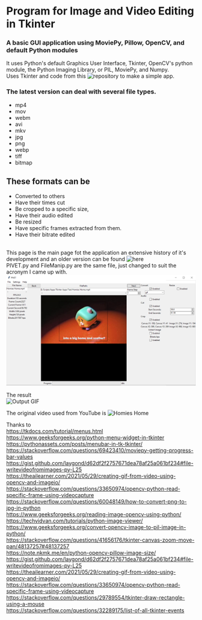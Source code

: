 # Program for Image and Video Editing in Tkinter
### A basic GUI application using MoviePy, Pillow, OpenCV, and default Python modules
It uses Python's default Graphics User Interface, Tkinter, OpenCV's python module, the Python Imaging Library, or PIL, MoviePy, and Numpy.</br>
Uses Tkinter and code from this ![repository](https://github.com/TeMyls/Simple-Scripts/tree/main/File%20Manipulation) to make a simple app. </br>

### The latest version can deal with several file types.
* mp4
* mov
* webm
* avi
* mkv
* jpg
* png
* webp
* tiff
* bitmap

## These formats can be 
* Converted to others
* Have their times cut
* Be cropped to a specific size,
* Have their audio edited
* Be resized
* Have specific frames extracted from them.
* Have their bitrate edited



</br> This page is the main page fot the application an extensive history of it's development and an older version can be found ![here](https://github.com/TeMyls/Apps/tree/main/Tkinter%20File%20Manipulation)
</br> PIVET.py and FileManip.py are the same file, just changed to suit the acronym I came up with.
![GUI Image 2](https://github.com/TeMyls/PIVET/blob/main/PIVET.PNG)</br>

The result</br>
![Output GIF](https://github.com/TeMyls/PIVET/blob/main/scatter.gif)

The original video used from YouTube is ![Homies Home](https://www.youtube.com/watch?v=E89ljGCszEY)

Thanks to </br>
<https://tkdocs.com/tutorial/menus.html></br>
<https://www.geeksforgeeks.org/python-menu-widget-in-tkinter></br>
<https://pythonassets.com/posts/menubar-in-tk-tkinter/></br>
<https://stackoverflow.com/questions/69423410/moviepy-getting-progress-bar-values></br>
<https://gist.github.com/laygond/d62df2f2757671dea78af25a061bf234#file-writevideofromimages-py-L25></br>
<https://theailearner.com/2021/05/29/creating-gif-from-video-using-opencv-and-imageio/></br>
<https://stackoverflow.com/questions/33650974/opencv-python-read-specific-frame-using-videocapture></br>
<https://stackoverflow.com/questions/60048149/how-to-convert-png-to-jpg-in-python></br>
<https://www.geeksforgeeks.org/reading-image-opencv-using-python/></br>
<https://techvidvan.com/tutorials/python-image-viewer/></br>
<https://www.geeksforgeeks.org/convert-opencv-image-to-pil-image-in-python/></br>
<https://stackoverflow.com/questions/41656176/tkinter-canvas-zoom-move-pan/48137257#48137257></br>
<https://note.nkmk.me/en/python-opencv-pillow-image-size/></br>
<https://gist.github.com/laygond/d62df2f2757671dea78af25a061bf234#file-writevideofromimages-py-L25></br>
<https://theailearner.com/2021/05/29/creating-gif-from-video-using-opencv-and-imageio/></br>
<https://stackoverflow.com/questions/33650974/opencv-python-read-specific-frame-using-videocapture></br>
<https://stackoverflow.com/questions/29789554/tkinter-draw-rectangle-using-a-mouse></br>
<https://stackoverflow.com/questions/32289175/list-of-all-tkinter-events></br>
